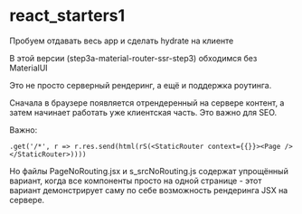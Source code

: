 # react_starters1

Пробуем отдавать весь app и сделать hydrate на клиенте

В этой версии (step3a-material-router-ssr-step3) обходимся без MaterialUI

Это не просто серверный рендеринг, а ещё и поддержка роутинга.

Сначала в браузере появляется отрендеренный на сервере контент, а затем начинает работать уже клиентская часть. Это важно для SEO.

Важно:

```
.get('/*', r => r.res.send(html(rS(<StaticRouter context={{}}><Page /></StaticRouter>))))
```

Но файлы PageNoRouting.jsx и s_srcNoRouting.js содержат упрощённый вариант, когда все компоненты просто на одной странице - этот вариант демонстрирует саму по себе возможность рендеринга JSX на сервере.
